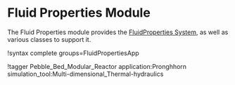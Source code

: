 # Fluid Properties Module

The Fluid Properties module provides the [FluidProperties System](syntax/FluidProperties/index.md]),
as well as various classes to support it.

!syntax complete groups=FluidPropertiesApp


!tagger Pebble_Bed_Modular_Reactor application:Pronghhorn simulation_tool:Multi-dimensional_Thermal-hydraulics  